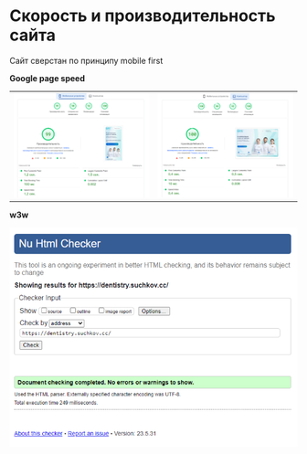 # Скорость и производительность сайта
Сайт сверстан по принципу mobile first

**Google page speed**

<table>
   <tr>
      <td>
         <img src="./src/assets/img/md/mob.png" alt="Картинка мобильного" title="Картинка">
      </td>
      <td>
         <img src="./src/assets/img/md/des.png" alt="Картинка компьютера" title="Картинка">
      </td>
   </tr>
</table>

**w3w**

 <img src="./src/assets/img/md/w3w.png" alt="Картинка">
